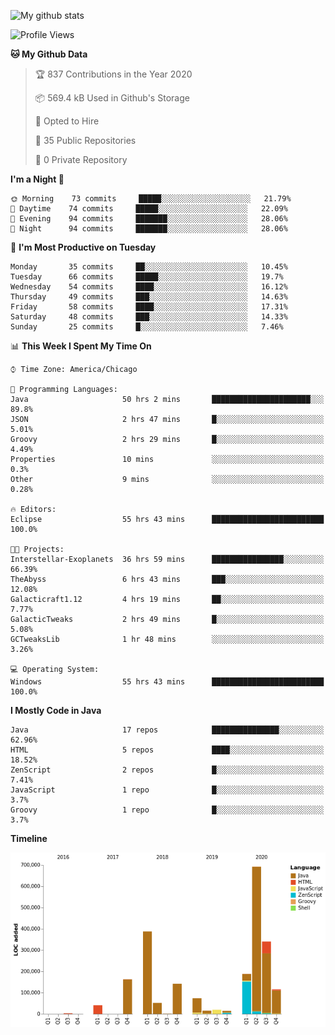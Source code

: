 ![My github stats](https://github-readme-stats.vercel.app/api?username=romvoid95&theme=gruvbox&include_all_commits=true&show_icons=true")

<!--START_SECTION:waka-->
![Profile Views](http://img.shields.io/badge/Profile%20Views-0-blue)

**🐱 My Github Data** 

> 🏆 837 Contributions in the Year 2020
 > 
> 📦 569.4 kB Used in Github's Storage 
 > 
> 💼 Opted to Hire
 > 
> 📜 35 Public Repositories
 > 
> 🔑 0 Private Repository 
 > 
**I'm a Night 🦉** 

```text
🌞 Morning    73 commits     █████░░░░░░░░░░░░░░░░░░░░   21.79% 
🌆 Daytime    74 commits     █████░░░░░░░░░░░░░░░░░░░░   22.09% 
🌃 Evening    94 commits     ███████░░░░░░░░░░░░░░░░░░   28.06% 
🌙 Night      94 commits     ███████░░░░░░░░░░░░░░░░░░   28.06%

```
📅 **I'm Most Productive on Tuesday** 

```text
Monday       35 commits     ██░░░░░░░░░░░░░░░░░░░░░░░   10.45% 
Tuesday      66 commits     █████░░░░░░░░░░░░░░░░░░░░   19.7% 
Wednesday    54 commits     ████░░░░░░░░░░░░░░░░░░░░░   16.12% 
Thursday     49 commits     ███░░░░░░░░░░░░░░░░░░░░░░   14.63% 
Friday       58 commits     ████░░░░░░░░░░░░░░░░░░░░░   17.31% 
Saturday     48 commits     ███░░░░░░░░░░░░░░░░░░░░░░   14.33% 
Sunday       25 commits     █░░░░░░░░░░░░░░░░░░░░░░░░   7.46%

```


📊 **This Week I Spent My Time On** 

```text
⌚︎ Time Zone: America/Chicago

💬 Programming Languages: 
Java                     50 hrs 2 mins       ██████████████████████░░░   89.8% 
JSON                     2 hrs 47 mins       █░░░░░░░░░░░░░░░░░░░░░░░░   5.01% 
Groovy                   2 hrs 29 mins       █░░░░░░░░░░░░░░░░░░░░░░░░   4.49% 
Properties               10 mins             ░░░░░░░░░░░░░░░░░░░░░░░░░   0.3% 
Other                    9 mins              ░░░░░░░░░░░░░░░░░░░░░░░░░   0.28%

🔥 Editors: 
Eclipse                  55 hrs 43 mins      █████████████████████████   100.0%

🐱‍💻 Projects: 
Interstellar-Exoplanets  36 hrs 59 mins      ████████████████░░░░░░░░░   66.39% 
TheAbyss                 6 hrs 43 mins       ███░░░░░░░░░░░░░░░░░░░░░░   12.08% 
Galacticraft1.12         4 hrs 19 mins       ██░░░░░░░░░░░░░░░░░░░░░░░   7.77% 
GalacticTweaks           2 hrs 49 mins       █░░░░░░░░░░░░░░░░░░░░░░░░   5.08% 
GCTweaksLib              1 hr 48 mins        ░░░░░░░░░░░░░░░░░░░░░░░░░   3.26%

💻 Operating System: 
Windows                  55 hrs 43 mins      █████████████████████████   100.0%

```

**I Mostly Code in Java** 

```text
Java                     17 repos            ███████████████░░░░░░░░░░   62.96% 
HTML                     5 repos             ████░░░░░░░░░░░░░░░░░░░░░   18.52% 
ZenScript                2 repos             █░░░░░░░░░░░░░░░░░░░░░░░░   7.41% 
JavaScript               1 repo              █░░░░░░░░░░░░░░░░░░░░░░░░   3.7% 
Groovy                   1 repo              █░░░░░░░░░░░░░░░░░░░░░░░░   3.7%

```


**Timeline**

![Chart not found](https://raw.githubusercontent.com/ROMVoid95/ROMVoid95/master/charts/bar_graph.png) 


<!--END_SECTION:waka-->
